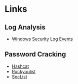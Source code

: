 # Links 



## Log Analysis 

- [Windows Security Log Events](https://www.ultimatewindowssecurity.com/securitylog/encyclopedia/)


## Password Cracking 

- [Hashcat](https://hashcat.net/wiki/doku.php?id=example_hashes)
- [Rockyoulist](https://github.com/brannondorsey/naive-hashcat/releases/download/data/rockyou.txt)
- [SecList](https://github.com/danielmiessler/SecLists)